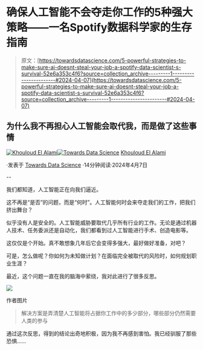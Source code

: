 # 确保人工智能不会夺走你工作的5种强大策略——一名Spotify数据科学家的生存指南

> 原文：[https://towardsdatascience.com/5-powerful-strategies-to-make-sure-ai-doesnt-steal-your-job-a-spotify-data-scientist-s-survival-52e6a353c4f6?source=collection_archive---------1-----------------------#2024-04-07](https://towardsdatascience.com/5-powerful-strategies-to-make-sure-ai-doesnt-steal-your-job-a-spotify-data-scientist-s-survival-52e6a353c4f6?source=collection_archive---------1-----------------------#2024-04-07)

## 为什么我不再担心人工智能会取代我，而是做了这些事情

[](https://medium.com/@elalamik?source=post_page---byline--52e6a353c4f6--------------------------------)[![Khouloud El Alami](../Images/58840bfe28a60892b51d40ad6ba7f5e8.png)](https://medium.com/@elalamik?source=post_page---byline--52e6a353c4f6--------------------------------)[](https://towardsdatascience.com/?source=post_page---byline--52e6a353c4f6--------------------------------)[![Towards Data Science](../Images/a6ff2676ffcc0c7aad8aaf1d79379785.png)](https://towardsdatascience.com/?source=post_page---byline--52e6a353c4f6--------------------------------) [Khouloud El Alami](https://medium.com/@elalamik?source=post_page---byline--52e6a353c4f6--------------------------------)

·发表于 [Towards Data Science](https://towardsdatascience.com/?source=post_page---byline--52e6a353c4f6--------------------------------) ·14分钟阅读·2024年4月7日

--

我们都知道，人工智能正在向我们逼近。

这不再是“是否”的问题，而是“何时”。人工智能何时会来夺走我们的工作，把我们挤出舞台？

似乎没有人是安全的。人工智能威胁要取代几乎所有行业的工作。无论是通过机器人技术、任务委派还是自动化，我们都看到过人工智能进行手术、创造电影等。

这仅仅是个开始。真不敢想象几年后它会变得多强大，最好做好准备，对吧？

可是，怎么做呢？你如何为未知做计划？在面临完全被取代的风险时，如何规划职业生涯？

最近，这个问题一直在我的脑海中萦绕，我对此进行了很多反思。

![](../Images/a5686eb2b960c50da694654474e18f8e.png)

作者图片

> 解决方案是弄清楚人工智能将占据你工作中的多少部分，哪些部分仍然需要人类的参与

通过这次反思，得到的结论出奇地积极，因为我不再感到害怕。我已经驯服了那些恐惧……
